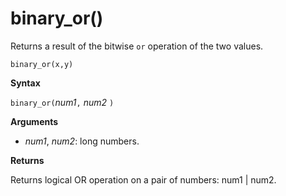 # binary_or()

Returns a result of the bitwise `or` operation of the two values. 

```
binary_or(x,y)
```

**Syntax**

`binary_or(`*num1*`,` *num2* `)`

**Arguments**

* *num1*, *num2*: long numbers.

**Returns**

Returns logical OR operation on a pair of numbers: num1 | num2.

